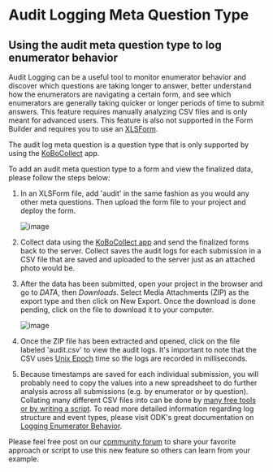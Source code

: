 # Audit Logging Meta Question Type
## Using the audit meta question type to log enumerator behavior

Audit Logging can be a useful tool to monitor enumerator behavior and discover which questions are taking longer to answer, better understand how the enumerators are navigating a certain form, and see which enumerators are generally taking quicker or longer periods of time to submit answers. This feature requires manually analyzing CSV files and is only meant for advanced users. This feature is also not supported in the Form Builder and requires you to use an [XLSForm](https://support.kobotoolbox.org/en/articles/592430-editing-forms-in-excel-using-xlsform). 

The audit log meta question is a question type that is only supported by using the [KoBoCollect](data_through_webforms.html) app. 

To add an audit meta question type to a form and view the finalized data, please follow the steps below: 

1. In an XLSForm file, add 'audit' in the same fashion as you would any other meta questions. Then upload the form file to your project and deploy the form. 

    ![image](/images/audit_logging/xls.png)  

2. Collect data using the [KoBoCollect app](data_through_webforms.html) and send the finalized forms back to the server. Collect saves the audit logs for each submission in a CSV file that are saved and uploaded to the server just as an attached photo would be.  

3. After the data has been submitted, open your project in the browser and go to _DATA_, then _Downloads_. Select Media Attachments (ZIP) as the export type and then click on New Export. Once the download is done pending, click on the file to download it to your computer. 

    ![image](/images/audit_logging/zip_export.png)  

4. Once the ZIP file has been extracted and opened, click on the file labeled 'audit.csv' to view the audit logs. It's important to note that the CSV uses [Unix Epoch](https://www.unixtimestamp.com/index.php) time so the logs are recorded in milliseconds.  

5. Because timestamps are saved for each individual submission, you will probably need to copy the values into a new spreadsheet to do further analysis across all submissions (e.g. by enumerator or by question). Collating many different CSV files into can be done by [many free tools or by writing a script](https://www.google.com/search?q=merge+many+CSV). To read more detailed information regarding log structure and event types, please visit ODK's great documentation on [Logging Enumerator Behavior](https://docs.getodk.org/form-audit-log/#).

Please feel free post on our [community forum](https://community.kobotoolbox.org/) to share your favorite approach or script to use this new feature so others can learn from your example.  
